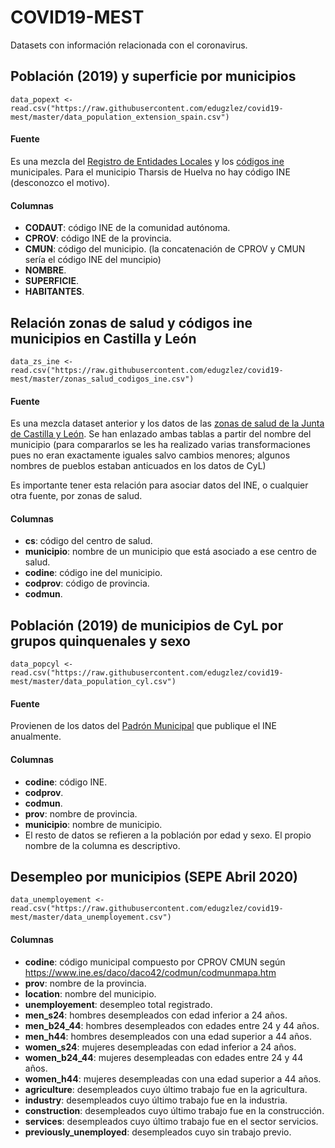 # COVID19-MEST
Datasets con información relacionada con el coronavirus.

## Población (2019) y superficie por municipios
```
data_popext <- read.csv("https://raw.githubusercontent.com/edugzlez/covid19-mest/master/data_population_extension_spain.csv")
```

#### Fuente
Es una mezcla del <a href="https://ssweb.seap.minhap.es/REL/frontend/inicio/municipios/all/all">Registro de Entidades Locales</a> y los <a href="https://www.ine.es/daco/daco42/codmun/codmunmapa.htm">códigos ine</a> municipales. Para el municipio Tharsis de Huelva no hay código INE (desconozco el motivo).

#### Columnas
* **CODAUT**: código INE de la comunidad autónoma.
* **CPROV**: código INE de la provincia.
* **CMUN**: código del municipio. (la concatenación de CPROV y CMUN sería el código INE del muncipio)
* **NOMBRE**.
* **SUPERFICIE**.
* **HABITANTES**.

## Relación zonas de salud y códigos ine municipios en Castilla y León
```
data_zs_ine <- read.csv("https://raw.githubusercontent.com/edugzlez/covid19-mest/master/zonas_salud_codigos_ine.csv")
```

#### Fuente
Es una mezcla dataset anterior y los datos de las <a href="https://analisis.datosabiertos.jcyl.es/explore/dataset/tasa-enfermos-acumulados-por-areas-de-salud/table/?disjunctive.zbs_geo">zonas de salud de la Junta de Castilla y León</a>. Se han enlazado ambas tablas a partir del nombre del municipio (para compararlos se les ha realizado varias transformaciones pues no eran exactamente iguales salvo cambios menores; algunos nombres de pueblos estaban anticuados en los datos de CyL)

Es importante tener esta relación para asociar datos del INE, o cualquier otra fuente, por zonas de salud.

#### Columnas
* **cs**: código del centro de salud.
* **municipio**: nombre de un municipio que está asociado a ese centro de salud.
* **codine**: código ine del municipio.
* **codprov**: código de provincia.
* **codmun**.

## Población (2019) de municipios de CyL por grupos quinquenales y sexo
```
data_popcyl <- read.csv("https://raw.githubusercontent.com/edugzlez/covid19-mest/master/data_population_cyl.csv")
```

#### Fuente
Provienen de los datos del <a href="https://ine.es/dynt3/inebase/es/index.htm?padre=517&capsel=525">Padrón Municipal</a> que publique el INE anualmente.

#### Columnas
* **codine**: código INE.
* **codprov**.
* **codmun**.
* **prov**: nombre de provincia.
* **municipio**: nombre de municipio.
* El resto de datos se refieren a la población por edad y sexo. El propio nombre de la columna es descriptivo.


## Desempleo por municipios (SEPE Abril 2020)
```
data_unemployement <- read.csv("https://raw.githubusercontent.com/edugzlez/covid19-mest/master/data_unemployement.csv")
```
#### Columnas
* **codine**: código municipal compuesto por CPROV	CMUN según https://www.ine.es/daco/daco42/codmun/codmunmapa.htm
* **prov**: nombre de la provincia.
* **location**: nombre del municipio.
* **unemployement**: desempleo total registrado.
* **men_s24**: hombres desempleados con edad inferior a 24 años.
* **men_b24_44**: hombres desempleados con edades entre 24 y 44 años.
* **men_h44**: hombres desempleados con una edad superior a 44 años.
* **women_s24**: mujeres desempleadas con edad inferior a 24 años.
* **women_b24_44**: mujeres desempleadas con edades entre 24 y 44 años.
* **women_h44**: mujeres desempleadas con una edad superior a 44 años.
* **agriculture**: desempleados cuyo último trabajo fue en la agricultura.
* **industry**: desempleados cuyo último trabajo fue en la industria.
* **construction**: desempleados cuyo último trabajo fue en la construcción.
* **services**: desempleados cuyo último trabajo fue en el sector servicios.
* **previously_unemployed**: desempleados cuyo sin trabajo previo.



